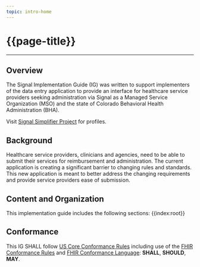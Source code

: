 ```yaml
---
topic: intro-home
---
```


# {{page-title}}

---

## Overview
The Signal Implementation Guide (IG) was written to support implementers of the data entry application to provide an interface for healthcare service providers seeking administration via Signal as a Managed Service Organization (MSO) and the state of Colorado Behavioral Health Administration (BHA).  

Visit [Signal Simplifier Project](https://simplifier.net/Signal-MSO-FHIR-Profiles/) for profiles.

## Background
Healthcare service providers, clinicians and agencies, need to be able to submit their services for reimbursement and administration. The current application is creating a significant barrier to changing rules and standards.  This new application is meant to better address the changing requirements and provide service providers ease of submission.

## Content and Organization
This implementation guide includes the following sections:
{{index:root}}


## Conformance
This IG SHALL follow [US Core Conformance Rules](http://hl7.org/fhir/us/core/general-requirements.html) including use of the [FHIR Conformance Rules](http://hl7.org/fhir/R4/conformance-rules.html) and [FHIR Conformance Language](http://hl7.org/fhir/R4/conformance-rules.html#conflang): **SHALL**, **SHOULD**, **MAY**.